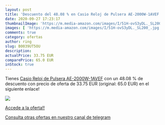 ```yaml
---
layout: post
title: 'Descuento del 48.08 % en Casio Reloj de Pulsera AE-2000W-1AVEF'
date: 2020-09-27 17:23:17
thumbnailImage: 'https://m.media-amazon.com/images/I/51H-ovS3yDL._SL200_.jpg'
images: [ 'https://m.media-amazon.com/images/I/51H-ovS3yDL._SL200_.jpg' ]
comments: true
category: ofertas
author: ring
slug: B0039UT5OU
description:
actualPrice: 33.75 EUR
comparePrice: 65.0 EUR
inStock: true
---
```


Tienes [Casio Reloj de Pulsera AE-2000W-1AVEF](https://www.amazon.com/dp/B0039UT5OU/?tag=redken08-20) con un 48.08 % de descuento con precio de oferta de 33.75 EUR (original: 65.0 EUR) en el siguiente enlace!

[![](https://m.media-amazon.com/images/I/51H-ovS3yDL._SL200_.jpg)](https://www.amazon.com/dp/B0039UT5OU/?tag=redken08-20)

[Accede a la oferta!!](https://www.amazon.com/dp/B0039UT5OU/?tag=redken08-20)

[Consulta otras ofertas en nuestro canal de telegram](https://t.me/s/ofertas25)
